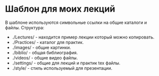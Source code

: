 
# Шаблон для моих лекций

В шаблоне используются символьные ссылки на общие каталоги и файлы.
Структура:

* ./Lectures/ - находится пример лекции который можно копировать.
* ./Practices/ - каталог для практик.
* ./images/ - общие картинки.
* ./biblio/ - общая библиография.
* ./videos/ - общие видео файлы.
* ./settings/ - общие для лекций и практик tex файлы.
* ./style/ - стиль используемый для презентации.
